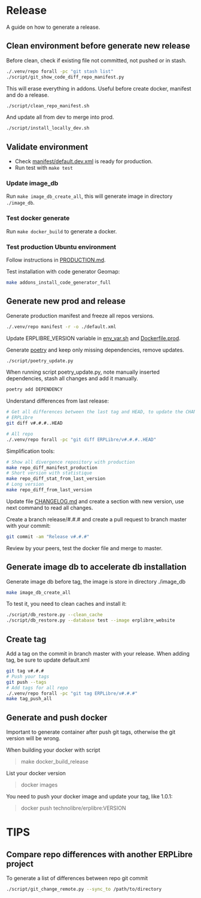 # Release

A guide on how to generate a release.

## Clean environment before generate new release

Before clean, check if existing file not committed, not pushed or in stash.

```bash
./.venv/repo forall -pc "git stash list"
./script/git_show_code_diff_repo_manifest.py
```

This will erase everything in addons. Useful before create docker, manifest and do a release.

```bash
./script/clean_repo_manifest.sh
```

And update all from dev to merge into prod.

```bash
./script/install_locally_dev.sh
```

## Validate environment

- Check [manifest/default.dev.xml](../manifest/default.dev.xml) is ready for production.
- Run test with `make test`

### Update image_db

Run `make image_db_create_all`, this will generate image in directory `./image_db`.

### Test docker generate

Run `make docker_build` to generate a docker.

### Test production Ubuntu environment

Follow instructions in [PRODUCTION.md](./PRODUCTION.md).

Test installation with code generator Geomap:
```bash
make addons_install_code_generator_full
```

## Generate new prod and release

Generate production manifest and freeze all repos versions.

```bash
./.venv/repo manifest -r -o ./default.xml
```

Update ERPLIBRE_VERSION variable in [env_var.sh](../env_var.sh) and [Dockerfile.prod](../docker/Dockerfile.prod.pkg).

Generate [poetry](./POETRY.md) and keep only missing dependencies, remove updates.

```bash
./script/poetry_update.py
```

When running script poetry_update.py, note manually inserted dependencies, stash all changes and add it manually.

```bash
poetry add DEPENDENCY
```

Understand differences from last release:

```bash
# Get all differences between the last tag and HEAD, to update the CHANGELOG.md
# ERPLibre
git diff v#.#.#..HEAD

# All repo
./.venv/repo forall -pc "git diff ERPLibre/v#.#.#..HEAD"
```

Simplification tools:

```bash
# Show all divergence repository with production
make repo_diff_manifest_production
# Short version with statistique
make repo_diff_stat_from_last_version
# Long version
make repo_diff_from_last_version
```

Update file [CHANGELOG.md](../CHANGELOG.md) and create a section with new version, use next command to read all changes.

Create a branch release/#.#.# and create a pull request to branch master with your commit:

```bash
git commit -am "Release v#.#.#"
```

Review by your peers, test the docker file and merge to master.

## Generate image db to accelerate db installation

Generate image db before tag, the image is store in directory ./image_db

```bash
make image_db_create_all
```

To test it, you need to clean caches and install it:

```bash
./script/db_restore.py --clean_cache
./script/db_restore.py --database test --image erplibre_website
```

## Create tag

Add a tag on the commit in branch master with your release. When adding tag, be sure to update default.xml

```bash
git tag v#.#.#
# Push your tags
git push --tags
# Add tags for all repo
./.venv/repo forall -pc "git tag ERPLibre/v#.#.#"
make tag_push_all
```

## Generate and push docker

Important to generate container after push git tags, otherwise the git version will be wrong.

When building your docker with script
> make docker_build_release

List your docker version
> docker images

You need to push your docker image and update your tag, like 1.0.1:
> docker push technolibre/erplibre:VERSION

# TIPS

## Compare repo differences with another ERPLibre project

To generate a list of differences between repo git commit

```bash
./script/git_change_remote.py --sync_to /path/to/directory
```